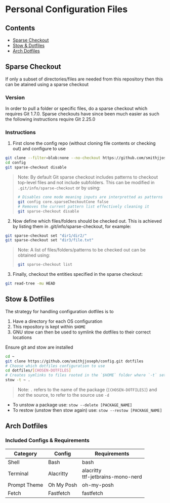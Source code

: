 # Personal Configuration Files

## Contents
- [Sparse Checkout](#sparse-checkout)
- [Stow & Dotfiles](#stow--dotfiles)
- [Arch Dotfiles](#arch-dotfiles)

## Sparse Checkout

If only a subset of directories/files are needed from this repository then this can be atained using a sparse checkout 

### Version
In order to pull a folder or specific files, do a sparse checkout which requires Git 1.7.0. Sparse checkouts have since been much easier as such the following instructions require Git 2.25.0

### Instructions
1. First clone the config repo (without cloning file contents or checking out) and configure to use

```bash
git clone --filter=blob:none --no-checkout https://github.com/smithjjoseph/config.git
cd config
git sparse-checkout disable
```

> Note: By default Git sparse checkout includes patterns to checkout top-level files and not include subfolders. This can be modified in `.git/info/sparse-checkout` or by using:
> ```bash
> # Disables cone mode meaning inputs are interpretted as patterns (this is usually disabled as it is less efficient)
> git config core.sparseCheckoutCone false
> # Removes the current pattern list effectively cleaning it
> git sparse-checkout disable
> ```

2. Now define which files/folders should be checked out. This is achieved by listing them in .git/info/sparse-checkout, for example:

```bash
git sparse-checkout set "dir1/dir2/"
git sparse-checkout set "dir3/file.txt"
```

> Note: A list of files/folders/patterns to be checked out can be obtained using:
> ```bash
> git sparse-checkout list
> ```

3. Finally, checkout the entities specified in the sparse checkout:

```bash
git read-tree -mu HEAD
```

## Stow & Dotfiles

The strategy for handling configuration dotfiles is to 
1. Have a directory for each OS configuration
2. This repository is kept within `$HOME`
3. GNU stow can then be used to symlink the dotfiles to their correct locations

Ensure git and stow are installed

```bash
cd ~
git clone https://github.com/smithjjoseph/config.git dotfiles
# Choose which dotfiles configuration to use
cd dotfiles/[CHOSEN-DOTFILES]
# Creates symlinks to files rooted in the `$HOME` folder where `-t` sets the target folder
stow -t ~ .
```

> Note: `.` refers to the name of the package (`[CHOSEN-DOTFILES]`) and *not* the source, to refer to the source use `-d`

- To unstow a package use: `stow --delete [PACKAGE_NAME]`
- To restow (unstow then stow again) use: `stow --restow [PACKAGE_NAME]`

## Arch Dotfiles

### Included Configs & Requirements

| Category | Config | Requirements |
| -------- | ------ | ------------ |
| Shell | Bash | bash |
| Terminal | Alacritty | alacritty<br>ttf-jetbrains-mono-nerd |
| Prompt Theme | Oh My Posh | oh-my-posh |
| Fetch | Fastfetch | fastfetch |